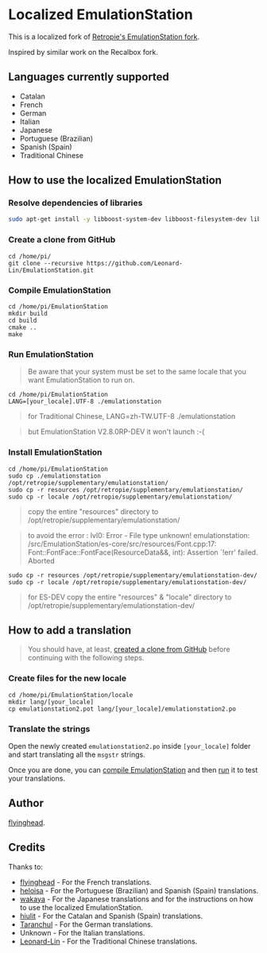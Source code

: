 # Localized EmulationStation

This is a localized fork of [Retropie's EmulationStation fork](https://github.com/RetroPie/EmulationStation).

Inspired by similar work on the Recalbox fork.

## Languages currently supported

* Catalan
* French
* German
* Italian
* Japanese
* Portuguese (Brazilian)
* Spanish (Spain)
* Traditional Chinese

## How to use the localized EmulationStation

### Resolve dependencies of libraries

```bash
sudo apt-get install -y libboost-system-dev libboost-filesystem-dev libboost-date-time-dev libboost-locale-dev libfreeimage-dev libfreetype6-dev libeigen3-dev libcurl4-openssl-dev libasound2-dev cmake libsdl2-dev
```

### Create a clone from GitHub

```
cd /home/pi/
git clone --recursive https://github.com/Leonard-Lin/EmulationStation.git
```

### Compile EmulationStation

```
cd /home/pi/EmulationStation
mkdir build
cd build
cmake ..
make
```

### Run EmulationStation

> Be aware that your system must be set to the same locale that you want EmulationStation to run on.


```
cd /home/pi/EmulationStation
LANG=[your_locale].UTF-8 ./emulationstation
```
> for Traditional Chinese, LANG=zh-TW.UTF-8 ./emulationstation

> but EmulationStation V2.8.0RP-DEV it won't launch :-(

### Install EmulationStation

```
cd /home/pi/EmulationStation
sudo cp ./emulationstation /opt/retropie/supplementary/emulationstation/
sudo cp -r resources /opt/retropie/supplementary/emulationstation/
sudo cp -r locale /opt/retropie/supplementary/emulationstation/
```

> copy the entire "resources" directory to /opt/retropie/supplementary/emulationstation/

> to avoid the error :
lvl0: Error - File type unknown! emulationstation: /src/EmulationStation/es-core/src/resources/Font.cpp:17: Font::FontFace::FontFace(ResourceData&&, int): Assertion `!err' failed. Aborted

```
sudo cp -r resources /opt/retropie/supplementary/emulationstation-dev/
sudo cp -r locale /opt/retropie/supplementary/emulationstation-dev/
```

> for ES-DEV copy the entire "resources" & "locale" directory to /opt/retropie/supplementary/emulationstation-dev/

## How to add a translation

> You should have, at least, [created a clone from GitHub](#create-a-clone-from-github) before continuing with the following steps.

### Create files for the new locale

```
cd /home/pi/EmulationStation/locale
mkdir lang/[your_locale]
cp emulationstation2.pot lang/[your_locale]/emulationstation2.po
```

### Translate the strings

Open the newly created `emulationstation2.po` inside `[your_locale]` folder and start translating all the `msgstr` strings.

Once you are done, you can [compile EmulationStation](#compile-emulationstation) and then [run](#run-emulationstation) it to test your translations.

## Author

[flyinghead](https://github.com/flyinghead).

## Credits

Thanks to:

* [flyinghead](https://github.com/flyinghead) - For the French translations.
* [heloisa](https://github.com/heloisatech) - For the Portuguese (Brazilian) and Spanish (Spain) translations.
* [wakaya](https://retropie.org.uk/forum/user/wakaya) - For the Japanese translations and for the instructions on how to use the localized EmulationStation.
* [hiulit](https://github.com/hiulit) - For the Catalan and Spanish (Spain) translations.
* [Taranchul](https://github.com/Taranchul) - For the German translations.
* Unknown - For the Italian translations.
* [Leonard-Lin](https://github.com/Leonard-Lin) - For the Traditional Chinese translations.
